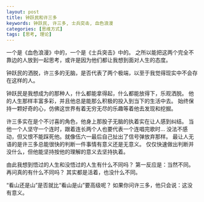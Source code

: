 ```yaml
---
layout: post
title: 钟跃民和许三多
keywords: 钟跃民, 许三多, 士兵突击, 血色浪漫
categories: [思维方式]
tags: [思考, 理论]
---
```

一个是《血色浪漫》中的，一个是《士兵突击》中的。
之所以能把这两个完全不靠边的人放到一起思考，或许是因为他们都让我想到面对人生的态度。

钟跃民的洒脱，许三多的无脑，是否代表了两个极端，以至于我觉得现实中不会存在这样的人。

钟跃民是我想成为的那种人，什么都能拿得起，什么都能放得下，乐观洒脱。
他的人生那样丰富多彩，并且他总是能那么积极的投入到当下的生活中去。
始终保持一颗好奇的心，仿佛这世界有着无穷无尽的乐趣等着他去发现和挖掘。

许三多实在是个不讨喜的角色，他身上那股子无脑的执着实在让人感到纠结。
当他一个人坚守一个连时，跟着连长两个人也要代表一个连唱完歌时...
没法不感动，但又恨不能踩死他。就像伍六一最后自己扯出了信号弹放弃那样。
最让人无语的是许三多总能很快的判断一件事情有意义还是无意义。
仅仅快速做出判断并没什么，但他能坚持按他的理解的意义去坚持执着。

由此我想到悟过的人生和没悟过的人生有什么不同吗？
第一反应是：当然不同。
再问真的有什么不同吗？
其实都是活着，也没什么不同。

“看山还是山”是否就比“看山是山”要高级呢？
如果你问许三多，他只会说：这没有意义。